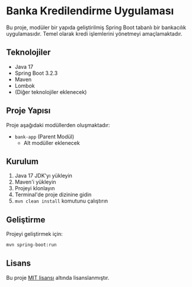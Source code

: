 # Banka Kredilendirme Uygulaması

Bu proje, modüler bir yapıda geliştirilmiş Spring Boot tabanlı bir bankacılık uygulamasıdır. Temel olarak kredi işlemlerini yönetmeyi amaçlamaktadır.

## Teknolojiler

- Java 17
- Spring Boot 3.2.3
- Maven
- Lombok
- (Diğer teknolojiler eklenecek)

## Proje Yapısı

Proje aşağıdaki modüllerden oluşmaktadır:

- `bank-app` (Parent Modül)
  - Alt modüller eklenecek

## Kurulum

1. Java 17 JDK'yı yükleyin
2. Maven'i yükleyin
3. Projeyi klonlayın
4. Terminal'de proje dizinine gidin
5. `mvn clean install` komutunu çalıştırın

## Geliştirme

Projeyi geliştirmek için:

```bash
mvn spring-boot:run
```

## Lisans

Bu proje [MIT lisansı](LICENSE) altında lisanslanmıştır. 